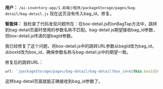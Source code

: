 **用户：** 
`/ai-inventory-app/1.前端小程序/packageStorage/pages/bag-detail/bag-detail.js` 现在这页没有传入bag_id，修复。

**智能体：** 
我检查了代码发现问题所在：在box-detail.js的onBagTap方法中，跳转到bag-detail页面时使用的参数名称不匹配。bag-detail.js期望接收bag_id参数，但box-detail.js传递的是bagId参数。

我已经修复了这个问题，将box-detail.js中的跳转URL参数从bagId改为bag_id，从boxId改为box_id，确保参数名称与bag-detail.js中的期望一致。

修复后的跳转URL：
```javascript
url: `/packageStorage/pages/bag-detail/bag-detail?box_id=${this.boxId}&bag_id=${bagId}&bagName=${encodeURIComponent(bag.name)}`
```

这样bag-detail页面就能正确接收到bag_id参数了。